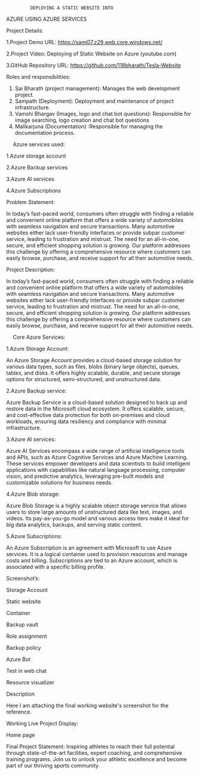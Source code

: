              DEPLOYING A STATIC WEBSITE INTO
AZURE USING AZURE SERVICES

Project Details:

1.Project Demo URL: https://sami07.z29.web.core.windows.net/

2.Project Video: Deploying of Static Website on Azure (youtube.com)

3.GitHub Repository URL: https://github.com/118bharath/Tesla-Website


Roles and responsibilities:
1.	Sai Bharath (project management): Manages the web development project.
2.	Sampath (Deployment): Deployment and maintenance of project infrastructure.
3.	Vamshi Bhargav (Images, logo and chat bot questions): Responsible for image searching, logo creation and chat bot questions
4.	Malikarjuna (Documentation) :Responsible for managing the documentation process.



 
Azure services used:

1.Azure storage account

2.Azure Backup services

3.Azure AI services

4.Azure Subscriptions


Problem Statement:

In today’s fast-paced world, consumers often struggle with finding a reliable and convenient online platform that offers a wide variety of automobiles with seamless navigation and secure transactions. Many automotive websites either lack user-friendly interfaces or provide subpar customer service, leading to frustration and mistrust. The need for an all-in-one, secure, and efficient shopping solution is growing. Our platform addresses this challenge by offering a comprehensive resource where customers can easily browse, purchase, and receive support for all their automotive needs.

Project Description:

In today’s fast-paced world, consumers often struggle with finding a reliable and convenient online platform that offers a wide variety of automobiles with seamless navigation and secure transactions. Many automotive websites either lack user-friendly interfaces or provide subpar customer service, leading to frustration and mistrust. The need for an all-in-one, secure, and efficient shopping solution is growing. Our platform addresses this challenge by offering a comprehensive resource where customers can easily browse, purchase, and receive support for all their automotive needs.

 
Core Azure Services:

1.Azure Storage Account:

An Azure Storage Account provides a cloud-based storage solution for various data types, such as files, blobs (binary large objects), queues, tables, and disks. It offers highly scalable, durable, and secure storage options for structured, semi-structured, and unstructured data. 

2.Azure Backup service:

 Azure Backup Service is a cloud-based solution designed to back up and restore data in the Microsoft cloud ecosystem. It offers scalable, secure, and cost-effective data protection for both on-premises and cloud workloads, ensuring data resiliency and compliance with minimal infrastructure.
 
3.Azure AI services:

 Azure AI Services encompass a wide range of artificial intelligence tools and APIs, such as Azure Cognitive Services and Azure Machine Learning. These services empower developers and data scientists to build intelligent applications with capabilities like natural language processing, computer vision, and predictive analytics, leveraging pre-built models and customizable solutions for business needs.
 
4.Azure Blob storage:

 Azure Blob Storage is a highly scalable object storage service that allows users to store large amounts of unstructured data like text, images, and videos. Its pay-as-you-go model and various access tiers make it ideal for big data analytics, backups, and serving static content.
 
5.Azure Subscriptions: 

An Azure Subscription is an agreement with Microsoft to use Azure services. It is a logical container used to provision resources and manage costs and billing. Subscriptions are tied to an Azure account, which is associated with a specific billing profile.


Screenshot’s:

Storage Account


Static website


Container


Backup vault


Role assignment


Backup policy


Azure Bot


Test in web chat


Resource visualizer


Description

Here I am attaching the final working website's screenshot for the reference.

Working Live Project Display:

Home page



Final Project Statement:
Inspiring athletes to reach their full potential through state-of-the-art facilities, expert coaching, and comprehensive training programs. Join us to unlock your athletic excellence and become part of our thriving sports community.
